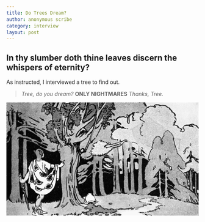 ```yaml
---
title: Do Trees Dream?
author: anonymous scribe
category: interview
layout: post
---
```

## In thy slumber doth thine leaves discern the whispers of eternity?
As instructed, I interviewed a tree to find out.

>*Tree, do you dream?*
>**ONLY NIGHTMARES**
>*Thanks, Tree.*

![dreamtree.gif](/assets/images/dreamtree.gif)
